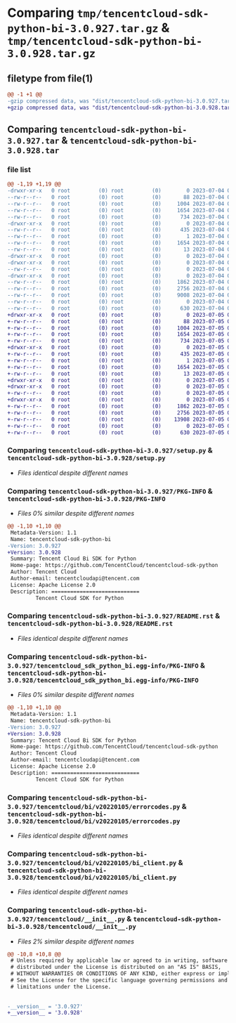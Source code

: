 # Comparing `tmp/tencentcloud-sdk-python-bi-3.0.927.tar.gz` & `tmp/tencentcloud-sdk-python-bi-3.0.928.tar.gz`

## filetype from file(1)

```diff
@@ -1 +1 @@
-gzip compressed data, was "dist/tencentcloud-sdk-python-bi-3.0.927.tar", last modified: Tue Jul  4 00:15:19 2023, max compression
+gzip compressed data, was "dist/tencentcloud-sdk-python-bi-3.0.928.tar", last modified: Wed Jul  5 00:19:14 2023, max compression
```

## Comparing `tencentcloud-sdk-python-bi-3.0.927.tar` & `tencentcloud-sdk-python-bi-3.0.928.tar`

### file list

```diff
@@ -1,19 +1,19 @@
-drwxr-xr-x   0 root         (0) root         (0)        0 2023-07-04 00:15:19.000000 tencentcloud-sdk-python-bi-3.0.927/
--rw-r--r--   0 root         (0) root         (0)       88 2023-07-04 00:15:19.000000 tencentcloud-sdk-python-bi-3.0.927/setup.cfg
--rw-r--r--   0 root         (0) root         (0)     1004 2023-07-04 00:15:19.000000 tencentcloud-sdk-python-bi-3.0.927/setup.py
--rw-r--r--   0 root         (0) root         (0)     1654 2023-07-04 00:15:19.000000 tencentcloud-sdk-python-bi-3.0.927/PKG-INFO
--rw-r--r--   0 root         (0) root         (0)      734 2023-07-04 00:15:19.000000 tencentcloud-sdk-python-bi-3.0.927/README.rst
-drwxr-xr-x   0 root         (0) root         (0)        0 2023-07-04 00:15:19.000000 tencentcloud-sdk-python-bi-3.0.927/tencentcloud_sdk_python_bi.egg-info/
--rw-r--r--   0 root         (0) root         (0)      435 2023-07-04 00:15:19.000000 tencentcloud-sdk-python-bi-3.0.927/tencentcloud_sdk_python_bi.egg-info/SOURCES.txt
--rw-r--r--   0 root         (0) root         (0)        1 2023-07-04 00:15:19.000000 tencentcloud-sdk-python-bi-3.0.927/tencentcloud_sdk_python_bi.egg-info/dependency_links.txt
--rw-r--r--   0 root         (0) root         (0)     1654 2023-07-04 00:15:19.000000 tencentcloud-sdk-python-bi-3.0.927/tencentcloud_sdk_python_bi.egg-info/PKG-INFO
--rw-r--r--   0 root         (0) root         (0)       13 2023-07-04 00:15:19.000000 tencentcloud-sdk-python-bi-3.0.927/tencentcloud_sdk_python_bi.egg-info/top_level.txt
-drwxr-xr-x   0 root         (0) root         (0)        0 2023-07-04 00:15:19.000000 tencentcloud-sdk-python-bi-3.0.927/tencentcloud/
-drwxr-xr-x   0 root         (0) root         (0)        0 2023-07-04 00:15:19.000000 tencentcloud-sdk-python-bi-3.0.927/tencentcloud/bi/
--rw-r--r--   0 root         (0) root         (0)        0 2023-07-04 00:15:19.000000 tencentcloud-sdk-python-bi-3.0.927/tencentcloud/bi/__init__.py
-drwxr-xr-x   0 root         (0) root         (0)        0 2023-07-04 00:15:19.000000 tencentcloud-sdk-python-bi-3.0.927/tencentcloud/bi/v20220105/
--rw-r--r--   0 root         (0) root         (0)     1862 2023-07-04 00:15:19.000000 tencentcloud-sdk-python-bi-3.0.927/tencentcloud/bi/v20220105/errorcodes.py
--rw-r--r--   0 root         (0) root         (0)     2756 2023-07-04 00:15:19.000000 tencentcloud-sdk-python-bi-3.0.927/tencentcloud/bi/v20220105/bi_client.py
--rw-r--r--   0 root         (0) root         (0)     9008 2023-07-04 00:15:19.000000 tencentcloud-sdk-python-bi-3.0.927/tencentcloud/bi/v20220105/models.py
--rw-r--r--   0 root         (0) root         (0)        0 2023-07-04 00:15:19.000000 tencentcloud-sdk-python-bi-3.0.927/tencentcloud/bi/v20220105/__init__.py
--rw-r--r--   0 root         (0) root         (0)      630 2023-07-04 00:15:19.000000 tencentcloud-sdk-python-bi-3.0.927/tencentcloud/__init__.py
+drwxr-xr-x   0 root         (0) root         (0)        0 2023-07-05 00:19:14.000000 tencentcloud-sdk-python-bi-3.0.928/
+-rw-r--r--   0 root         (0) root         (0)       88 2023-07-05 00:19:14.000000 tencentcloud-sdk-python-bi-3.0.928/setup.cfg
+-rw-r--r--   0 root         (0) root         (0)     1004 2023-07-05 00:19:14.000000 tencentcloud-sdk-python-bi-3.0.928/setup.py
+-rw-r--r--   0 root         (0) root         (0)     1654 2023-07-05 00:19:14.000000 tencentcloud-sdk-python-bi-3.0.928/PKG-INFO
+-rw-r--r--   0 root         (0) root         (0)      734 2023-07-05 00:19:14.000000 tencentcloud-sdk-python-bi-3.0.928/README.rst
+drwxr-xr-x   0 root         (0) root         (0)        0 2023-07-05 00:19:14.000000 tencentcloud-sdk-python-bi-3.0.928/tencentcloud_sdk_python_bi.egg-info/
+-rw-r--r--   0 root         (0) root         (0)      435 2023-07-05 00:19:14.000000 tencentcloud-sdk-python-bi-3.0.928/tencentcloud_sdk_python_bi.egg-info/SOURCES.txt
+-rw-r--r--   0 root         (0) root         (0)        1 2023-07-05 00:19:14.000000 tencentcloud-sdk-python-bi-3.0.928/tencentcloud_sdk_python_bi.egg-info/dependency_links.txt
+-rw-r--r--   0 root         (0) root         (0)     1654 2023-07-05 00:19:14.000000 tencentcloud-sdk-python-bi-3.0.928/tencentcloud_sdk_python_bi.egg-info/PKG-INFO
+-rw-r--r--   0 root         (0) root         (0)       13 2023-07-05 00:19:14.000000 tencentcloud-sdk-python-bi-3.0.928/tencentcloud_sdk_python_bi.egg-info/top_level.txt
+drwxr-xr-x   0 root         (0) root         (0)        0 2023-07-05 00:19:14.000000 tencentcloud-sdk-python-bi-3.0.928/tencentcloud/
+drwxr-xr-x   0 root         (0) root         (0)        0 2023-07-05 00:19:14.000000 tencentcloud-sdk-python-bi-3.0.928/tencentcloud/bi/
+-rw-r--r--   0 root         (0) root         (0)        0 2023-07-05 00:19:14.000000 tencentcloud-sdk-python-bi-3.0.928/tencentcloud/bi/__init__.py
+drwxr-xr-x   0 root         (0) root         (0)        0 2023-07-05 00:19:14.000000 tencentcloud-sdk-python-bi-3.0.928/tencentcloud/bi/v20220105/
+-rw-r--r--   0 root         (0) root         (0)     1862 2023-07-05 00:19:14.000000 tencentcloud-sdk-python-bi-3.0.928/tencentcloud/bi/v20220105/errorcodes.py
+-rw-r--r--   0 root         (0) root         (0)     2756 2023-07-05 00:19:14.000000 tencentcloud-sdk-python-bi-3.0.928/tencentcloud/bi/v20220105/bi_client.py
+-rw-r--r--   0 root         (0) root         (0)    13908 2023-07-05 00:19:14.000000 tencentcloud-sdk-python-bi-3.0.928/tencentcloud/bi/v20220105/models.py
+-rw-r--r--   0 root         (0) root         (0)        0 2023-07-05 00:19:14.000000 tencentcloud-sdk-python-bi-3.0.928/tencentcloud/bi/v20220105/__init__.py
+-rw-r--r--   0 root         (0) root         (0)      630 2023-07-05 00:19:14.000000 tencentcloud-sdk-python-bi-3.0.928/tencentcloud/__init__.py
```

### Comparing `tencentcloud-sdk-python-bi-3.0.927/setup.py` & `tencentcloud-sdk-python-bi-3.0.928/setup.py`

 * *Files identical despite different names*

### Comparing `tencentcloud-sdk-python-bi-3.0.927/PKG-INFO` & `tencentcloud-sdk-python-bi-3.0.928/PKG-INFO`

 * *Files 0% similar despite different names*

```diff
@@ -1,10 +1,10 @@
 Metadata-Version: 1.1
 Name: tencentcloud-sdk-python-bi
-Version: 3.0.927
+Version: 3.0.928
 Summary: Tencent Cloud Bi SDK for Python
 Home-page: https://github.com/TencentCloud/tencentcloud-sdk-python
 Author: Tencent Cloud
 Author-email: tencentcloudapi@tencent.com
 License: Apache License 2.0
 Description: ============================
         Tencent Cloud SDK for Python
```

### Comparing `tencentcloud-sdk-python-bi-3.0.927/README.rst` & `tencentcloud-sdk-python-bi-3.0.928/README.rst`

 * *Files identical despite different names*

### Comparing `tencentcloud-sdk-python-bi-3.0.927/tencentcloud_sdk_python_bi.egg-info/PKG-INFO` & `tencentcloud-sdk-python-bi-3.0.928/tencentcloud_sdk_python_bi.egg-info/PKG-INFO`

 * *Files 0% similar despite different names*

```diff
@@ -1,10 +1,10 @@
 Metadata-Version: 1.1
 Name: tencentcloud-sdk-python-bi
-Version: 3.0.927
+Version: 3.0.928
 Summary: Tencent Cloud Bi SDK for Python
 Home-page: https://github.com/TencentCloud/tencentcloud-sdk-python
 Author: Tencent Cloud
 Author-email: tencentcloudapi@tencent.com
 License: Apache License 2.0
 Description: ============================
         Tencent Cloud SDK for Python
```

### Comparing `tencentcloud-sdk-python-bi-3.0.927/tencentcloud/bi/v20220105/errorcodes.py` & `tencentcloud-sdk-python-bi-3.0.928/tencentcloud/bi/v20220105/errorcodes.py`

 * *Files identical despite different names*

### Comparing `tencentcloud-sdk-python-bi-3.0.927/tencentcloud/bi/v20220105/bi_client.py` & `tencentcloud-sdk-python-bi-3.0.928/tencentcloud/bi/v20220105/bi_client.py`

 * *Files identical despite different names*

### Comparing `tencentcloud-sdk-python-bi-3.0.927/tencentcloud/__init__.py` & `tencentcloud-sdk-python-bi-3.0.928/tencentcloud/__init__.py`

 * *Files 2% similar despite different names*

```diff
@@ -10,8 +10,8 @@
 # Unless required by applicable law or agreed to in writing, software
 # distributed under the License is distributed on an "AS IS" BASIS,
 # WITHOUT WARRANTIES OR CONDITIONS OF ANY KIND, either express or implied.
 # See the License for the specific language governing permissions and
 # limitations under the License.
 
 
-__version__ = '3.0.927'
+__version__ = '3.0.928'
```

